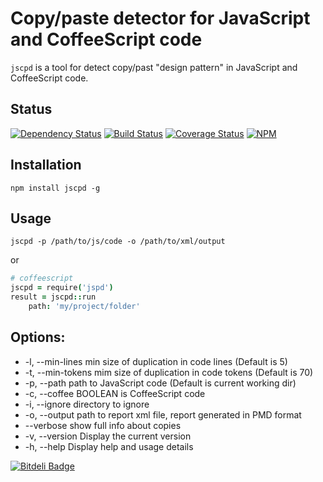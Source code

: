 Copy/paste detector for JavaScript and CoffeeScript code
========================================================

`jscpd` is a tool for detect copy/past "design pattern" in JavaScript and CoffeeScript code.

Status
------
[![Dependency Status](https://gemnasium.com/kucherenko/jscpd.png)](https://gemnasium.com/kucherenko/jscpd)
[![Build Status](https://travis-ci.org/kucherenko/jscpd.png?branch=master)](https://travis-ci.org/kucherenko/jscpd)
[![Coverage Status](https://coveralls.io/repos/kucherenko/jscpd/badge.png?branch=master)](https://coveralls.io/r/kucherenko/jscpd?branch=master)
[![NPM](https://nodei.co/npm/jscpd.png?downloads=true)](https://nodei.co/npm/jscpd/)

Installation
------------

    npm install jscpd -g

Usage
-----

    jscpd -p /path/to/js/code -o /path/to/xml/output

or

```coffeescript
# coffeescript
jscpd = require('jspd')
result = jscpd::run
	path: 'my/project/folder'
```

Options:
--------
 - -l, --min-lines        min size of duplication in code lines (Default is 5)
 - -t, --min-tokens       mim size of duplication in code tokens (Default is 70)
 - -p, --path             path to JavaScript code (Default is current working dir)
 - -c, --coffee BOOLEAN   is CoffeeScript code
 - -i, --ignore           directory to ignore
 - -o, --output           path to report xml file, report generated in PMD format
 - --verbose              show full info about copies
 - -v, --version          Display the current version
 - -h, --help             Display help and usage details


[![Bitdeli Badge](https://d2weczhvl823v0.cloudfront.net/kucherenko/jscpd/trend.png)](https://bitdeli.com/free "Bitdeli Badge")

